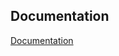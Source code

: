 ## Documentation

[Documentation](https://github.com/ilhamgepe/mygram/blob/master/Hacktiv8_Basic%20Golang%20untuk%20Back%20End%20Developer.pdf)
